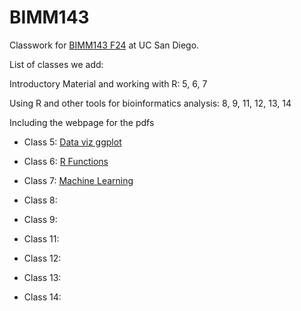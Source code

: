 # BIMM143
Classwork for [BIMM143 F24](https://github.com/nnono1207/bimm143_github/tree/main) at UC San Diego.

List of classes we add: 

Introductory Material and working with R: 5, 6, 7

Using R and other tools for bioinformatics analysis: 8, 9, 11, 12, 13, 14

Including the webpage for the pdfs

- Class 5: [Data viz ggplot](https://github.com/nnono1207/bimm143_github/blob/main/classlab_05_ggplot2/classlab_5_ggplot2.pdf)

- Class 6: [R Functions](https://github.com/nnono1207/bimm143_github/blob/main/classlab_06_Rfunctions/HW-Class-6-Question-6.pdf)

- Class 7: [Machine Learning](https://github.com/nnono1207/bimm143_github/blob/main/classlab_07_machinelearning/class07.pdf)

- Class 8: []()

- Class 9: []()

- Class 11: []()

- Class 12: []()

- Class 13: []()

- Class 14: []()

